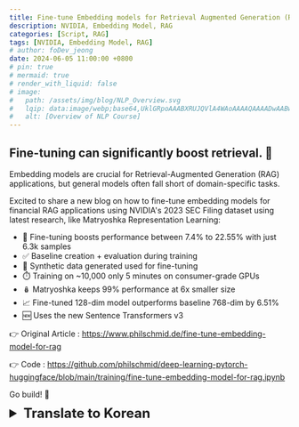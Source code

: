 ```yaml
---
title: Fine-tune Embedding models for Retrieval Augmented Generation (RAG)
description: NVIDIA, Embedding Model, RAG
categories: [Script, RAG]
tags: [NVIDIA, Embedding Model, RAG]
# author: foDev_jeong
date: 2024-06-05 11:00:00 +0800
# pin: true
# mermaid: true
# render_with_liquid: false
# image:
#   path: /assets/img/blog/NLP_Overview.svg
#   lqip: data:image/webp;base64,UklGRpoAAABXRUJQVlA4WAoAAAAQAAAADwAABwAAQUxQSDIAAAARL0AmbZurmr57yyIiqE8oiG0bejIYEQTgqiDA9vqnsUSI6H+oAERp2HZ65qP/VIAWAFZQOCBCAAAA8AEAnQEqEAAIAAVAfCWkAALp8sF8rgRgAP7o9FDvMCkMde9PK7euH5M1m6VWoDXf2FkP3BqV0ZYbO6NA/VFIAAAA
#   alt: [Overview of NLP Course]
---
```


## Fine-tuning can significantly boost retrieval. 👀

Embedding models are crucial for Retrieval-Augmented Generation (RAG) applications, but general models often fall short of domain-specific tasks. 

Excited to share a new blog on how to fine-tune embedding models for financial RAG applications using NVIDIA's 2023 SEC Filing dataset using latest research, like Matryoshka Representation Learning:

- 🚀 Fine-tuning boosts performance between 7.4% to 22.55% with just 6.3k samples
- ✅ Baseline creation + evaluation during training
- 🧬 Synthetic data generated used for fine-tuning
- ⏱️ Training on ~10,000 only 5 minutes on consumer-grade GPUs
- 🪆 Matryoshka keeps 99% performance at 6x smaller size
- 📈 Fine-tuned 128-dim model outperforms baseline 768-dim by 6.51%
- 🆕 Uses the new Sentence Transformers v3


👉 Original Article : <https://www.philschmid.de/fine-tune-embedding-model-for-rag>

👉 Code : <https://github.com/philschmid/deep-learning-pytorch-huggingface/blob/main/training/fine-tune-embedding-model-for-rag.ipynb>

Go build! 🤗

<details markdown="1">
<summary style= "font-size:24px; line-height:24px; font-weight:bold; cursor:pointer;" > Translate to Korean </summary>

##  미세 조정은 검색 속도를 크게 높일 수 있습니다. 👀

임베딩 모델은 RAG(Retrieval-Augmented Generation) 애플리케이션에 매우 중요하지만 일반 모델은 도메인별 작업에 미치지 못하는 경우가 많습니다. 

Matryoshka Representation Learning과 같은 최신 연구를 사용하여 NVIDIA의 2023 SEC Filing 데이터 세트를 사용하여 금융 RAG 애플리케이션용 임베딩 모델을 미세 조정하는 방법에 대한 새로운 블로그를 공유하게 되어 기쁩니다.

- 🚀 미세 조정으로 단 6.3k 샘플로 7.4%에서 22.55%까지 성능 향상
- ✅ 기준 생성 + 학습 중 평가
- 🧬 미세 조정에 사용되는 생성된 합성 데이터
- ⏱️ ~10,000에 대한 교육, 소비자용 GPU에서 단 5분
- 🪆 Matryoshka는 6배 더 작은 크기로 99%의 성능을 유지합니다.
- 📈 미세 조정된 128-dim 모델은 기준 768-dim보다 6.51% 더 우수합니다.
- 🆕 새로운 문장 변환기 v3 사용

빌드하러 가세요! 🤗

</details>